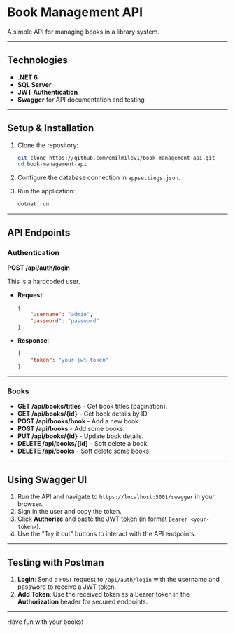 # Book Management API

A simple API for managing books in a library system.

---

## Technologies

-   **.NET 6**
-   **SQL Server**
-   **JWT Authentication**
-   **Swagger** for API documentation and testing

---

## Setup & Installation

1. Clone the repository:

    ```bash
    git clone https://github.com/emilmilev1/book-management-api.git
    cd book-management-api
    ```

2. Configure the database connection in `appsettings.json`.

3. Run the application:
    ```bash
    dotnet run
    ```

---

## API Endpoints

### Authentication

**POST /api/auth/login**

This is a hardcoded user.

-   **Request**:

    ```json
    {
        "username": "admin",
        "password": "password"
    }
    ```

-   **Response**:
    ```json
    {
        "token": "your-jwt-token"
    }
    ```

---

### Books

-   **GET /api/books/titles** - Get book titles (pagination).
-   **GET /api/books/{id}** - Get book details by ID.
-   **POST /api/books/book** - Add a new book.
-   **POST /api/books** - Add some books.
-   **PUT /api/books/{id}** - Update book details.
-   **DELETE /api/books/{id}** - Soft delete a book.
-   **DELETE /api/books** - Soft delete some books.

---

## Using Swagger UI

1. Run the API and navigate to `https://localhost:5001/swagger` in your browser.
2. Sign in the user and copy the token.
3. Click **Authorize** and paste the JWT token (in format `Bearer <your-token>`).
4. Use the "Try it out" buttons to interact with the API endpoints.

---

## Testing with Postman

1. **Login**: Send a `POST` request to `/api/auth/login` with the username and password to receive a JWT token.
2. **Add Token**: Use the received token as a Bearer token in the **Authorization** header for secured endpoints.

---

Have fun with your books!

